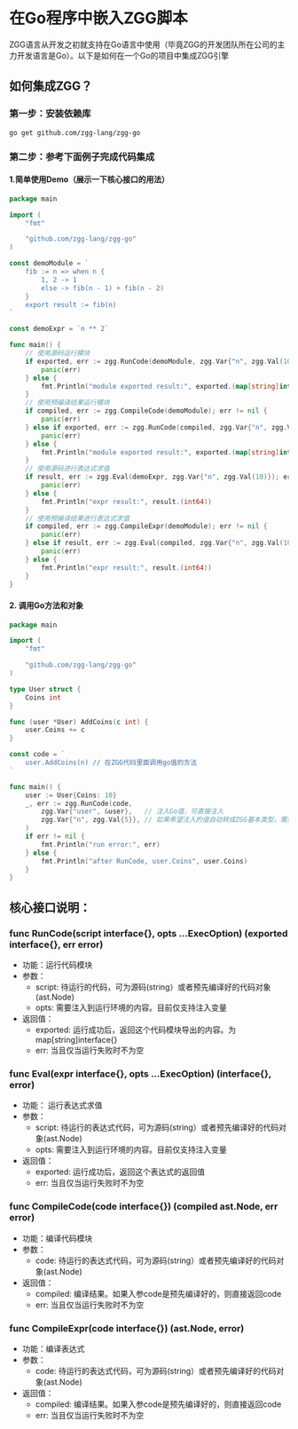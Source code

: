 # 在Go程序中嵌入ZGG脚本

ZGG语言从开发之初就支持在Go语言中使用（毕竟ZGG的开发团队所在公司的主力开发语言是Go）。以下是如何在一个Go的项目中集成ZGG引擎

## 如何集成ZGG？

### 第一步：安装依赖库

```
go get github.com/zgg-lang/zgg-go
```

### 第二步：参考下面例子完成代码集成

#### 1.简单使用Demo（展示一下核心接口的用法）
```go
package main

import (
	"fmt"

	"github.com/zgg-lang/zgg-go"
)

const demoModule = `
	fib := n => when n {
		1, 2 -> 1
		else -> fib(n - 1) + fib(n - 2)
	}
	export result := fib(n)
`

const demoExpr = `n ** 2`

func main() {
	// 使用源码运行模块
	if exported, err := zgg.RunCode(demoModule, zgg.Var{"n", zgg.Val(10)}); err != nil {
		panic(err)
	} else {
		fmt.Println("module exported result:", exported.(map[string]interface{})["result"].(int64))
	}
	// 使用预编译结果运行模块
	if compiled, err := zgg.CompileCode(demoModule); err != nil {
		panic(err)
	} else if exported, err := zgg.RunCode(compiled, zgg.Var{"n", zgg.Val(10)}); err != nil {
		panic(err)
	} else {
		fmt.Println("module exported result:", exported.(map[string]interface{})["result"].(int64))
	}
	// 使用源码进行表达式求值
	if result, err := zgg.Eval(demoExpr, zgg.Var{"n", zgg.Val(10)}); err != nil {
		panic(err)
	} else {
		fmt.Println("expr result:", result.(int64))
	}
	// 使用预编译结果进行表达式求值
	if compiled, err := zgg.CompileExpr(demoModule); err != nil {
		panic(err)
	} else if result, err := zgg.Eval(compiled, zgg.Var{"n", zgg.Val(10)}); err != nil {
		panic(err)
	} else {
		fmt.Println("expr result:", result.(int64))
	}
}
```

#### 2. 调用Go方法和对象
```go
package main

import (
	"fmt"

	"github.com/zgg-lang/zgg-go"
)

type User struct {
	Coins int
}

func (user *User) AddCoins(c int) {
	user.Coins += c
}

const code = `
	user.AddCoins(n) // 在ZGG代码里面调用go值的方法
`

func main() {
	user := User{Coins: 10}
	_, err := zgg.RunCode(code,
		zgg.Var{"user", &user},   // 注入Go值，可直接注入
		zgg.Var{"n", zgg.Val{5}}, // 如果希望注入的值自动转成ZGG基本类型，需要把Go的值用zgg.Val包装一下
	)
	if err != nil {
		fmt.Println("run error:", err)
	} else {
		fmt.Println("after RunCode, user.Coins", user.Coins)
	}
}
```

## 核心接口说明：

### func RunCode(script interface{}, opts ...ExecOption) (exported interface{}, err error)

* 功能：运行代码模块
* 参数：
  * script: 待运行的代码，可为源码(string）或者预先编译好的代码对象(ast.Node)
  * opts: 需要注入到运行环境的内容。目前仅支持注入变量
* 返回值：
  * exported: 运行成功后，返回这个代码模块导出的内容。为map[string]interface{}
  * err: 当且仅当运行失败时不为空


### func Eval(expr interface{}, opts ...ExecOption) (interface{}, error)
* 功能： 运行表达式求值
* 参数：
  * script: 待运行的表达式代码，可为源码(string）或者预先编译好的代码对象(ast.Node)
  * opts: 需要注入到运行环境的内容。目前仅支持注入变量
* 返回值：
  * exported: 运行成功后，返回这个表达式的返回值
  * err: 当且仅当运行失败时不为空


### func CompileCode(code interface{}) (compiled ast.Node, err error)
* 功能：编译代码模块
* 参数：
  * code: 待运行的表达式代码，可为源码(string）或者预先编译好的代码对象(ast.Node)
* 返回值：
  * compiled: 编译结果。如果入参code是预先编译好的，则直接返回code
  * err: 当且仅当运行失败时不为空

### func CompileExpr(code interface{}) (ast.Node, error)
* 功能：编译表达式
* 参数：
  * code: 待运行的表达式代码，可为源码(string）或者预先编译好的代码对象(ast.Node)
* 返回值：
  * compiled: 编译结果。如果入参code是预先编译好的，则直接返回code
  * err: 当且仅当运行失败时不为空